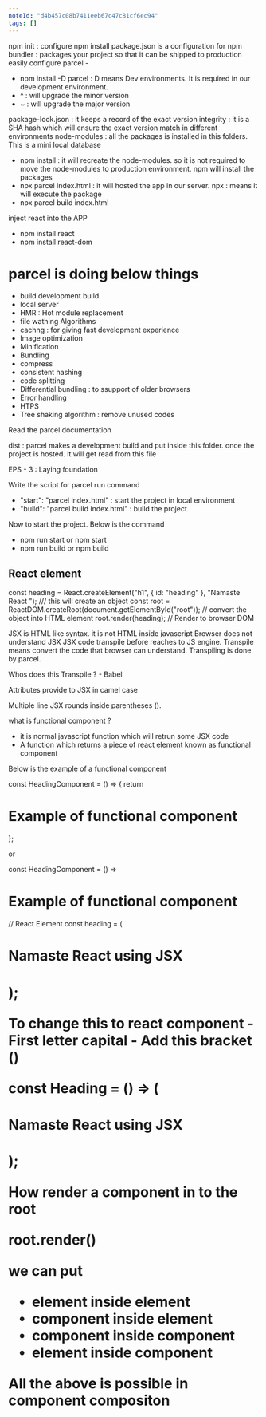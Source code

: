 ```yaml
---
noteId: "d4b457c08b7411eeb67c47c81cf6ec94"
tags: []
---
```


npm init : configure npm install
package.json is a configuration for npm
bundler : packages your project so that it can be shipped to production easily
configure parcel -

- npm install -D parcel : D means Dev environments. It is required in our development environment.
- ^ : will upgrade the minor version
- ~ : will upgrade the major version

package-lock.json : it keeps a record of the exact version
integrity : it is a SHA hash which will ensure the exact version match in different environments
node-modules : all the packages is installed in this folders. This is a mini local database

- npm install : it will recreate the node-modules. so it is not required to move the node-modules to production environment. npm will install the packages
- npx parcel index.html : it will hosted the app in our server. npx : means it will execute the package
- npx parcel build index.html

inject react into the APP

- npm install react
- npm install react-dom

# parcel is doing below things

- build development build
- local server
- HMR : Hot module replacement
- file wathing Algorithms
- cachng : for giving fast development experience
- Image optimization
- Minification
- Bundling
- compress
- consistent hashing
- code splitting
- Differential bundling : to ssupport of older browsers
- Error handling
- HTPS
- Tree shaking algorithm : remove unused codes

Read the parcel documentation

dist : parcel makes a development build and put inside this folder. once the project is hosted. it will get read from this file

EPS - 3 : Laying foundation

Write the script for parcel run command

- "start": "parcel index.html" : start the project in local environment
- "build": "parcel build index.html" : build the project

Now to start the project. Below is the command

- npm run start or npm start
- npm run build or npm build

## React element

const heading = React.createElement("h1", { id: "heading" }, "Namaste React "); /// this will create an object
const root = ReactDOM.createRoot(document.getElementById("root")); // convert the object into HTML element
root.render(heading); // Render to browser DOM

JSX is HTML like syntax. it is not HTML inside javascript
Browser does not understand JSX
JSX code transpile before reaches to JS engine. Transpile means convert the code that browser can understand. Transpiling is done by parcel.

Whos does this Transpile ? - Babel

Attributes provide to JSX in camel case

Multiple line JSX rounds inside parentheses ().

what is functional component ?

- it is normal javascript function which will retrun some JSX code
- A function which returns a piece of react element known as functional component

Below is the example of a functional component

const HeadingComponent = () => { return <h1>Example of functional component</h1>};

or

const HeadingComponent = () => <h1>Example of functional component</h1>

// React Element
const heading = (

<h1 className="head" tabindex="5">
Namaste React using JSX
<h1>
);

To change this to react component - First letter capital - Add this bracket ()

const Heading = () => (

<h1 className="head" tabindex="5">
Namaste React using JSX
<h1>
);

How render a component in to the root

root.render(<Component/>)

we can put

- element inside element
- component inside element
- component inside component
- element inside component

All the above is possible in component compositon
